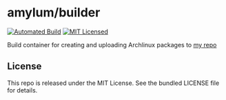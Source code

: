 amylum/builder
=======

[![Automated Build](http://img.shields.io/badge/automated-build-green.svg)](https://registry.hub.docker.com/u/amylum/builder/)
[![MIT Licensed](http://img.shields.io/badge/license-MIT-green.svg)](https://tldrlegal.com/license/mit-license)

Build container for creating and uploading Archlinux packages to [my repo](https://github.com/amylum/repo)

## License

This repo is released under the MIT License. See the bundled LICENSE file for details.

